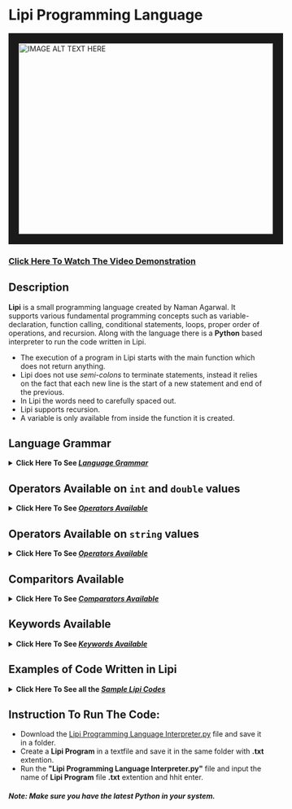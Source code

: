 # Lipi Programming Language


<a href="https://www.youtube.com/watch?v=MEdDwKtX_3g" target="_blank"><img src="http://img.youtube.com/vi/MEdDwKtX_3g/hqdefault.jpg" alt="IMAGE ALT TEXT HERE" width="500" height="375" border="20" />

[<h3>Click Here To Watch The Video Demonstration</h3>](https://www.youtube.com/watch?v=MEdDwKtX_3g)

## Description
**Lipi** is a small programming language created by Naman Agarwal. It supports various fundamental programming concepts such as variable-declaration, function calling, conditional statements, loops, proper order of operations, and recursion. Along with the language there is a **Python** based interpreter to run the code written in Lipi. <br>
* The execution of a program in Lipi starts with the main function which does not return anything. 
* Lipi does not use *semi-colons* to terminate statements, instead it relies on the fact that each new line is the start of a new statement and end of the previous. 
* In Lipi the words need to carefully spaced out. 
* Lipi supports recursion.
* A variable is only available from inside the function it is created.

## Language Grammar
<details><summary><b> Click Here To See <i><ins>Language Grammar </ins></i></b></summary>
  
### 1. Variable Declaration:
* There is no need to specify the data type.
* All variables start with a `$` symbol. 
* A variable can hold a ```int```, ```double``` or a ```string```.
* There are no boolean values in Lipi, so ```True``` and ```False``` are represented as ```1``` and ```0``` respectively.
  #### Wrong Declaration:
  ```python
      int $number1 = 20
      number2 = 20
      $name = Naman
      $boolValue = True
      $number3 = $name*($number1+30)
  ```
  #### Right Declaration:
  ```python
      $number2 = 20
      $name = "Naman"
      $name = 30.52
      $boolValue = 1
      $number3 = $name * ( $number1 + 30 )
  ```
### 2. Input / Output Statements:
* We use `IN` keyword to input data and `OUT` keyword to display the data.
   #### 1. Input - `IN`:
     * The input statement can take in multiple inputs at a time seperated by a *space-bar*.
     * The input statement can also display a statement before inputting the data.
   #### 2. Output - `OUT`:
     * The output statement can display multiple statements and variables at a time seperated by a space bar.
   #### Incorrect Code:
   ```python
       IN Enter the $a variable $a

       OUT The value of $a is: $a
   ```
   #### Correct Code:
   ```python
       IN "Enter the $a variable" $a
       IN "Enter the value of $a: " $a ", the value of $b:" $b "and the value of $c:" $c

       OUT "The value of $a is:" $a
       OUT "The value of $a is:" $a ", $b is:" $b "and $c is" $c
   ```
### 3. Conditional Statements: 
* The conditional statement uses keyword `IS`
* The `IS` statement block has an option to be followed by `NONE` statement block acting as an `else` statement. 
* `IS` statement expects a 0 or 1 input in the form of a condition within the brackets. 
  #### Incorrect Code:
  ```python
      $a = 20
      $b = 30
      
      IS ( $a > $b )
          OUT $a "greater that" $b
      NONE IS ($a<>$b)
      {
          OUT $a "equal to" $b
      }
      NONE 
      {
          OUT $a "less than" $b
      }
      
      IS ( ( $a < 30 + 20 ) ++ ( 20 < $b .. $b < 50 ) )
      {
          OUT "True"
      }
  ```
  #### Correct Code:
  ```python
      $a = 20
      $b = 30
      
      IS ( $a > $b )
      {
          OUT $a "greater that" $b
      }
      NONE 
      {
          IS ( $a <> $b )
          {
            OUT $a "equal to" $b
          }
          NONE 
          {
            OUT $a "less than" $b
          }
      }
      
      IS ( ( $a < ( 30 + 20 ) ) ++ ( 20 < $b < 50 ) )
      {
          OUT "True"
      }
  ```
### 4. Loop Statements: 
* The loop stattement uses the keyword `LOOP`
* The Loop in Lipi is like `while` loop in other programming language.
* You can use an `EXIT` statement to break out of the loop if a certain condition is fulfilled.
* You can easily create nested loops to do your work.
  #### Incorrect Code:
  ```python
      LOOP ( $i > 30 )
      {
          OUT "In Loop"
      }
      
      $i = 0
      $j = 2
      LOOP ( $i < 30 )
      {
          $j = $j * $j
          $i = $i + 1
          IS ( $j > 200 )
          {
              EXIT
          }
       }
  ```
  #### Correct Code:
  ```python
      $i = 0
      LOOP ( $i > 30 )
      {
          OUT "In Loop"
          $i = $i + 1
      }
      
      $i = 0
      $j = 2
      LOOP ( $i < 30 )
      {
          $j = $j * $j
          $i = $i + 1
          EXIT ( $j > 200 )
      }
  ```
  #### Nested Loop:
  ```python 
      $d = 0
      $f = 0
      LOOP ( $d < 3 )
      {
          $e = 0
          LOOP ( $e < 3 )
          {
              $e = $e + 1
              $f = $f + 1
              EXIT ( $f > 5 )
          }
          $d = $d + 1
      }
      OUT "Exitted $d:" $d "and $e:" $e "and $f:" $f 
  ```
### 5.Functions:
* Lipi supports fucntions and by extention recursion.
  #### Fucntion Declaration: 
  * A function declaration starts with the `FN` keyword.
  * A fucntion does not have to start with a `$` symbol.
  * A function can have as many parameters as you want.
  * All the parameters can be written after the fucntion name seperated by a *space-bar*.
  * A function can return by using `RET` keyword.
  * `RET` can be used with a condition or without a condition.
    ##### Incorrect Code:
    ```python
        FN Add ( $n )
        {
            $n = $n + $n
            OUT $n
        }
        
        FN AddTwo $n $m
        {
            $a = $n + $m
            RET
        }
        
        FN isEven $a
        {
            IS ( $a % 2 <> 0 )
            {
                RET "Even"
            }
            RET "ODD"
        }
    ```
    ##### Correct Code:
    ```python
        FN Add $n
        {
            $n = $n + $n
            OUT $n
        }
        
        FN AddTwo $n $m
        {
            $a = $n + $m
            RET $a
        }
        
        FN isEven $a
        {
            $even = "Even"
            $odd = "Odd"
            RET ( $a % 2 <> 0 ) $even
            RET $odd
        }
    ```
  #### Fucntion Calling: 
    * A function can be called using `CALL` keyword.
    * The number of arguments given should be the same as the parameters required.
    * If the fucntion returns something then it is mandatory to give a variable to store the returned value.
    * You can still give a returning variable even if the fucntion doesn't return anything. In this case the returning variable would store 1 if the fucntion was run successfully.
      ##### Incorrect Code:
      ```python
          # Assume that fucntions 'Add' , 'AddTwo' and 'isEven' have the above mentioned declaration
          $a = 15
          $b = 20

          CALL Add ( $a )

          CALL Add 20

          $c = CALL Add $a

          CALL AddTwo $a $b

          OUT CALL isEven $a 
      ```
      ##### Correct Code:
      ```python
          # Assume that fucntions 'Add' , 'AddTwo' and 'isEven' have the above mentioned declaration
          $a = 15
          $b = 20

          CALL Add $a 

          $a = 20
          CALL Add $a

          CALL Add $a -> $c

          CALL Add $a $b -> $c

          CALL isEven $a -> $c
          OUT $c
      ```
</details>
  
## Operators Available on `int` and `double` values
<details><summary><b> Click Here To See <i><ins>Operators Available</ins></i></b></summary>  
  
* `+`  -> for addition
* `-`  -> for substraction
* `*`  -> for multiplication
* `/`  -> for normal division
* `//` -> for floor division (returns integer)
* `%`  -> for modulus 
* `**` -> for raise to the power

  ```python
      $a = 20 + 30
      # $a = 50
      
      $b = 20 - 30
      # $a = -10
      
      $c = $a * $b
      # $c = -500
      
      $d = 101 / $a
      # $d = 2.02
      
      $e = 101 // $a
      # $e = 2
      
      $f = 101 % $a
      # $f = 1
      
      $g = 2 ** 3
      # $g = 8
  ```
  
</details>
  
## Operators Available on `string` values
<details><summary><b> Click Here To See <i><ins>Operators Available</ins></i></b></summary>  
  
* `+`  -> for concatenating strings
* `-`  -> for getting a few elements from the front or the ack of the string
* `*`  -> for concatenating same string multiple times
* `/`  -> for removing a few elements from the front or the ack of the string

  ```python
      $a = "naman"
      $b = "agarwal"
      
      $c = $a + $b
      # $c = "namanagarwal"
      
      $d = $a + 5
      # $d = "naman5"
      
      $e = $a * 3
      # $e = "namannamannaman" 
  
      $f = 2 - $a
      # $f = "na"
  
      $g = $a - 2
      # $g = "an"
  
      $h = 2 / $a
      # $h = "man"
  
      $i = $a / 2
      # $i = "nam"
  ```
  </details>
  
## Comparitors Available
<details><summary><b> Click Here To See <i><ins>Comparators Available</ins></i></b></summary>  
  
#### Comparitors returns 1 for True and 0 for False
* `>`  -> to check greater than 
* `<`  -> to check less than 
* `>=` -> to check greater than equal to 
* `<=` -> to check less than equal to 
* `<>` -> to check equal to
* `><` -> to check not equal to 
* `[]` -> to check if absolute values are equal 
* `[]` -> to check if absolute values are not equal 
* `..` -> the logical AND
* `++` -> the logical OR

  ```python
      $a = "naman"
      $b = "agarwal"
      $c = 20
      $d = 35
      
      $e = $a > $b
      # $e = 1 ("naman" comes after "agarwal" alphabetically)
      
      $f  = $c >= $d
      # $f = 0 (35 > 20)
      
      $g = $c >< 21
      # $g = 1 (20 != 21)
      
      $h = $d <> -35
      # $h = 0 (35 != -35)
      
      $i = $a <> "naman"
      # $i = 1 ("naman" == "naman")
      
      $j = $b <> "Agarwal"
      # $j = 0 ("agarwal" != "Agarwal")
      
      $k = $d [] -35
      # $k = 1 ( abs(35) == abs(-35) )
      
      $l = $b [] "AgArwAl"
      # $l = 1 ( [] checks equality case insensitivity ) 
      
      $m = ( $a [] "Naman" ) .. ( $c > $d )
      # $m = 0 (As the second condition is wrong and '0 and 1' = 0)
      
      $n = ( $a [] "Naman" ) ++ ( $c > $d )
      # $n = 1 (Even though the second condition is wrong but '0 or 1' = 1)
  ```
</details>

## Keywords Available
<details><summary><b> Click Here To See <i><ins>Keywords Available</ins></i></b></summary>  

* `IN` -> Keyword used to write an input variables from the users.
* `OUT` -> Keyword usef to output data to the users.
* `IS` -> Keyword used to write a conditional block.
* `NONE` -> Keyword used in conjuction with an `IS` statement to specify what to do if the condition fails.
* `LOOP` -> Keyword used to start a loop.
* `EXIT` -> Keyword used to break out of a loop.
* `FN` -> Keyword used to declare and define a fucntion.
* `RET` -> Keyword used to return a value from the function.
* `CALL` -> Keyword used to call a function.
  
</details>

## Examples of Code Written in Lipi
  
<details><summary><b> Click Here To See all the <i><ins>Sample Lipi Codes</ins></i></b></summary> 
  
### Even-Odd:
This is a program to find if a number is even or odd for as many numbers you want. The program will let you enter the numbers one after another till you type 'yes'. This is a good introductory program to understand the basics of **variable declaration**, **input**, **output**, **conditions** and **loops** in Lipi.
  
  <details><summary><b> Click Here To See The Code</b></summary>
    
  ```python
      # This is a program to find if a number is even or odd for as many numbers you want
      FN main
      {
          IN "Type 'YES' to enter more numbers" $yes
          # The condition -> [] ensures that the eqality check is not case sensitive
          LOOP ( $yes [] "YES" )
          { 
              IN "Enter a number" $num
              IS ( $num % 2 <> 0 )
              {
                  OUT $num "is Even"
              }
              NONE
              {
                  OUT $num "is ODD"
              }
              IN "Type 'YES' to enter more numbers" $yes
          }
      }
  ```
   #### [Click Here](https://github.com/NamanAgarwal18/Project_Lipi-Programming-Language/blob/main/Test%20Codes/Even-Odd.txt) to see the code. 
   #### [Click Here](https://github.com/NamanAgarwal18/Project_Lipi-Programming-Language/blob/main/Test%20Codes/Even-Odd.PNG) to see the output.
    
  </details>

### FizzBuzz:
This is the popular FizzBuzz program coded in Lipi. This program will let you type in the maximum limit and then it will print accordingly. This is a good program to show a little complex **conditional statements**. Apart from intensive use of conditional statements I have also created multiple **fucntions** to implement this program.
    
   <details><summary><b> Click Here To See The Code</b></summary>
   
   ```python
        # This is a fizzbuzz program
        FN Condition $n
        {
            IS ( $n % 3 <> 0 .. $n % 5 <> 0 )
            {
                OUT "FizzBuzz"
            }
            NONE
            {
                IS ( $n % 3 <> 0 )
                {
                    OUT "Fizz"
                }
                NONE
                {
                    IS ( $n % 5 <> 0 )
                    {
                        OUT "Buzz"
                    }
                    NONE
                    {
                        OUT $n
                    }
                }
            }
        }

        FN FizzBuzz $n
        {
            # This frunction is just for the loop
            $i = 1
            LOOP ( $i <= $n )
            {
                CALL Condition $i
                $i = $i + 1
            }
        }

        FN main
        {
            IN "Enter the maximum number:" $a
            CALL FizzBuzz $a
        }
   ```
   #### [Click Here](https://github.com/NamanAgarwal18/Project_Lipi-Programming-Language/blob/main/Test%20Codes/FizzBuzz.txt) to see the code. 
   #### [Click Here](https://github.com/NamanAgarwal18/Project_Lipi-Programming-Language/blob/main/Test%20Codes/FizzBuzz.PNG) to see the output.
   
   </details>
    
### Printing Pattern:
Printing various patters using stars or numbers in the form of triangles or rectangles is a good way too test **nested loop** logic building. Here i have implemented a code that will input a single digit even number and then print a complex pattern using nested loops.


   <details><summary><b> Click Here To See The Code</b></summary>
     
  ``` python

      # For an input of '6'
      # The output would be - 
      #
      #  6 5 4 3 2 1 2 3 4 5 6  
      #  5 4 3 2 1   1 2 3 4 5  
      #  4 3 2 1       1 2 3 4  
      #  3 2 1           1 2 3  
      #  2 1               1 2  
      #  1                   1  
      #  2 1               1 2  
      #  3 2 1           1 2 3  
      #  4 3 2 1       1 2 3 4  
      #  5 4 3 2 1   1 2 3 4 5  
      #  6 5 4 3 2 1 2 3 4 5 6 

      FN upperPattern $n
      {
          $i = $n
          # Loop for the Number of rows -> n rows
          LOOP ( $i > 0 )
          {
              $text = " "
              $j = $i
              $k = 0

              # Loop for the first left-top square
              LOOP ( $k < $n )
              {
                  IS ( $j < 1 )
                  {
                      $text = $text + " "
                  }
                  NONE
                  {
                      $text = $text + $j
                  }
                  # To give an extra space
                  $text = $text + " "
                  $j = $j - 1
                  $k = $k + 1 
              }

              $k = $n - $i - 1
              LOOP ( $k > 0 )
              {
                  $text = $text + " "
                  $text = $text + " "
                  $k = $k - 1
              }

              $k = 1
              LOOP ( $k <= $i )
              {
                  IS ( ( $i >< $n ) ++ ( $k >< 1 ) )
                  {
                      $text = $text + $k
                      $text = $text + " "
                  }
                  $k = $k + 1
              }
              $i = $i - 1
              OUT $text
            }
        }

        FN lowerPattern $n
        {
            $i = 2
            # Loop for the Number of rows -> n-1 rows
            LOOP ( $i <= $n )
            {
                $text = " "
                $j = $i
                $k = 0
                LOOP ( $k < $n )
                {
                    IS ( $j > 0 )
                    {
                        $text = $text + $j
                    }
                    NONE
                    {
                        $text = $text + " "
                    }
                    $j = $j - 1
                    $k = $k + 1
                    $text = $text + " "
                }
                $k = $n - $i - 1
                LOOP ( $k > 0 )
                {
                    $text = $text + " "
                    $text = $text + " "
                    $k = $k - 1
                }
                $k = 1
                LOOP ( $k <= $i )
                {
                    IS ( ( $i >< $n ) ++ ( $k >< 1 ) )
                    {
                        $text = $text + $k
                        $text = $text + " "
                    }
                    $k = $k + 1
                }
                $i = $i + 1
                OUT $text
          }
      }

      FN pattern $n
      {
          # To Print the upper half of the pattern
          CALL upperPattern $n

          # To Print the lower half of the pattern
          CALL lowerPattern $n
      }

      FN main
      {
          $n = 1
          LOOP ( $n % 2 >< 0 ++ $n > 9 )
          {
              IN "Enter an Even Single Digit Number:" $n
          }
          CALL pattern $n
      }
  ```
   
#### [Click Here](https://github.com/NamanAgarwal18/Project_Lipi-Programming-Language/blob/main/Test%20Codes/Pattern.txt) to see the code. 
#### [Click Here](https://github.com/NamanAgarwal18/Project_Lipi-Programming-Language/blob/main/Test%20Codes/Pattern.PNG) to see the output.
   </details>
  
### Fibonacci Recursive:
Writing the fibonacci series till a given index is a very popular basic coding program. Eventhough the recursive way of writing a fibonacci program creates a slow program overall as it needs to calculate same thing over and over again, it still is a good way too practice the concept of basic recursion and check a language's capabilities of handling multiple recursive calls.
 
   <details><summary><b> Click Here To See The Code</b></summary>
     
   ```python
        # This is a fibonacci program via recursive approach
        FN fib $n
        {
            RET ( $n < 2 ) $n
            $a = $n - 1
            $b = $n - 2
            CALL fib $a -> $a
            CALL fib $b -> $b
            $a = $b + $a
            RET $a
        }

        FN main
        {
            IN "Enter the index" $a
            $i = 1
            OUT "The Fibonacci series is:"
            LOOP ( $i <= $a )
            {
                CALL fib $i -> $b
                OUT $i "->" $b
                $i = $i + 1
            }
        }
   ```
#### [Click Here](https://github.com/NamanAgarwal18/Project_Lipi-Programming-Language/blob/main/Test%20Codes/Fibonacci%20Recursive.txt) to see the code. 
#### [Click Here](https://github.com/NamanAgarwal18/Project_Lipi-Programming-Language/blob/main/Test%20Codes/Fibonacci%20Recursive.PNG) to see the output.
     
   </details>
 
### Palindrome: 
Checking if a string is palindrome or not is a good program to check basic string manipulation. It also uses the features provided by the Lipi language very well in accessing the charecters in sting and in removing the characters from the string. 
 
   <details><summary><b> Click Here To See The Code</b></summary>
     
   ```python
        # Check if a string is Palindrome or not
        FN Palindrome $name
        {
            $ans = "Yes"
            LOOP ( $name >< 0 )
            {
                $left = 1 - $name
                $right = $name - 1
                $name = 1 / $name
                $name = $name / 1
                IS ( $left ][ $right )
                {
                    $ans = "No"
                }
                EXIT ( $left ][ $right )
            }
            RET $ans
        }

        FN main
        {
            IN "Enter a String:" $name
            CALL Palindrome $name -> $ans
            OUT $ans
        }
   ```
#### [Click Here](https://github.com/NamanAgarwal18/Project_Lipi-Programming-Language/blob/main/Test%20Codes/Palindrome.txt) to see the code. 
#### [Click Here](https://github.com/NamanAgarwal18/Project_Lipi-Programming-Language/blob/main/Test%20Codes/Palindrome.PNG) to see the output.
     
   </details>
       
</details>
     
## Instruction To Run The Code:
* Download the [Lipi Programming Language Interpreter.py](https://github.com/NamanAgarwal18/Project_Lipi-Programming-Language/blob/main/Lipi%20Programming%20Language%20Interpreter.py) file and save it in a folder.
* Create a **Lipi Program** in a textfile and save it in the same folder with **.txt** extention.
* Run the **"Lipi Programming Language Interpreter.py"** file and input the name of **Lipi Program** file **.txt** extention and hhit enter.
##### Note: Make sure you have the latest **Python** in your system.
